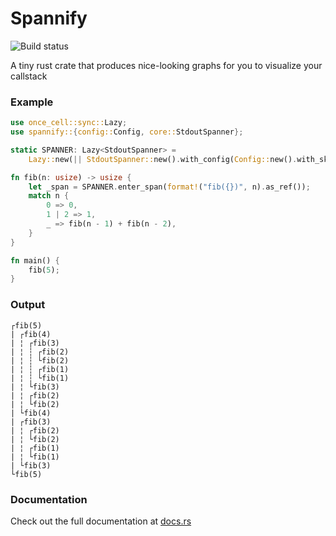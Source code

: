 # Spannify

![Build status][actions-badge]

[actions-badge]: https://github.com/mikeyQwn/spannify/actions/workflows/ci.yml/badge.svg

A tiny rust crate that produces nice-looking graphs for you to visualize your callstack

### Example

```rust
use once_cell::sync::Lazy;
use spannify::{config::Config, core::StdoutSpanner};

static SPANNER: Lazy<StdoutSpanner> =
    Lazy::new(|| StdoutSpanner::new().with_config(Config::new().with_skip(1)));

fn fib(n: usize) -> usize {
    let _span = SPANNER.enter_span(format!("fib({})", n).as_ref());
    match n {
        0 => 0,
        1 | 2 => 1,
        _ => fib(n - 1) + fib(n - 2),
    }
}

fn main() {
    fib(5);
}
```

### Output

```text
┌fib(5)
| ┌fib(4)
| ¦ ┌fib(3)
| ¦ ┆ ┌fib(2)
| ¦ ┆ └fib(2)
| ¦ ┆ ┌fib(1)
| ¦ ┆ └fib(1)
| ¦ └fib(3)
| ¦ ┌fib(2)
| ¦ └fib(2)
| └fib(4)
| ┌fib(3)
| ¦ ┌fib(2)
| ¦ └fib(2)
| ¦ ┌fib(1)
| ¦ └fib(1)
| └fib(3)
└fib(5)
```

### Documentation

Check out the full documentation at [docs.rs](https://docs.rs/spannify/latest/spannify/)
